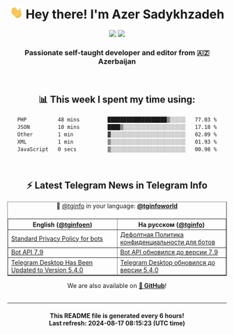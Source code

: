 <div align="center">
	<div>
		<h1>
      <img src="./assets/hi.gif" width="30px"> Hey there! I'm Azer Sadykhzadeh
    </h1>
    <img height="18" src="https://komarev.com/ghpvc/?username=sadykhzadeh&label=Views&color=2081c1&style=flat-square" />
		<a href="https://wakatime.com/Azer"> <img height="18" src="https://wakatime.com/badge/user/f80ae27a-c328-426f-a381-bc84136e2dd6.svg" /> </a>
    <h3>
      Passionate self-taught developer and editor from 🇦🇿 Azerbaijan
    </h3>
  </div>
  <br>

<h2>📊 This week I spent my time using:</h2>

<!--START_SECTION:waka-->

```txt
PHP          48 mins         ███████████████████▒░░░░░   77.03 %
JSON         10 mins         ████▒░░░░░░░░░░░░░░░░░░░░   17.18 %
Other        1 min           ▓░░░░░░░░░░░░░░░░░░░░░░░░   02.09 %
XML          1 min           ▒░░░░░░░░░░░░░░░░░░░░░░░░   01.93 %
JavaScript   0 secs          ▒░░░░░░░░░░░░░░░░░░░░░░░░   00.98 %
```

<!--END_SECTION:waka-->

<br>

<h2>⚡️ Latest Telegram News in Telegram Info</h2>
  <table border>
		<tr>
			<th width="50%">English (<a href="https://t.me/tginfoen">@tginfoen</a>)</th>
			<th>На русском (<a href="https://t.me/tginfo">@tginfo</a>)</th>
		</tr>
		<caption>🚩 <a href="https://t.me/tginfo">@tginfo</a> in your language: <a href="https://t.me/tginfoworld"><b>@tginfoworld</b></a><caption/>
  <tr><td><a href="https://t.me/tginfoen/1957">Standard Privacy Policy for bots</a></td>
    <td><a href="https://t.me/tginfo/4089">Дефолтная Политика конфиденциальности для ботов</a></td></tr><tr><td><a href="https://t.me/tginfoen/1956">Bot API 7.9</a></td>
    <td><a href="https://t.me/tginfo/4087">Bot API обновился до версии 7.9</a></td></tr><tr><td><a href="https://t.me/tginfoen/1955">Telegram Desktop Has Been Updated to Version 5.4.0</a></td>
    <td><a href="https://t.me/tginfo/4086">Telegram Desktop обновился до версии 5.4.0</a></td></tr>
</table>
We are also available on <a href="https://github.com/tginfo"><b>🐙 GitHub</b></a>!
</div>

<br>
<hr>
<h4 align="center">This README file is generated <b>every 6 hours</b>!</br>Last refresh: <b>2024-08-17 08:15:23 (UTC time)</b></h4>
